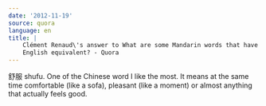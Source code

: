```yaml
---
date: '2012-11-19'
source: quora
language: en
title: |
    Clément Renaud\'s answer to What are some Mandarin words that have no
    English equivalent? - Quora
---
```


舒服 shufu. One of the Chinese word I like the most. It means at the
same time comfortable (like a sofa), pleasant (like a moment) or almost
anything that actually feels good.
